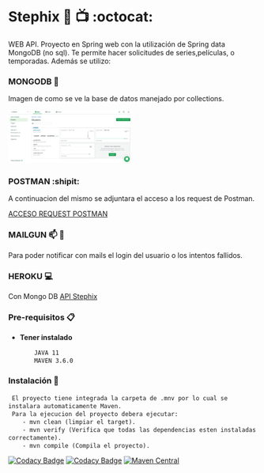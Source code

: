 # Stephix :movie_camera: :tv: :octocat:
WEB API. Proyecto en Spring web con la utilización de Spring data MongoDB (no sql). Te permite hacer solicitudes de series,películas, o temporadas.
Además se utilizo:

### MONGODB :bookmark_tabs:
Imagen de como se ve la base de datos manejado por collections.

<div style="width: 100%">
 <img width="49.15%" src="https://github.com/Stephaaniie/Stephix/blob/master/src/main/resources/img/MongoStephix.png"/>
</div>

### POSTMAN :shipit:
A continuacion del mismo se adjuntara el acceso a los request de Postman.

<a href="https://documenter.getpostman.com/view/12223320/T1Dtfbfo
" target="_blank">ACCESO REQUEST POSTMAN<a>


### MAILGUN :mailbox: :love_letter:
Para poder notificar con mails el login del usuario o los intentos fallidos.

### HEROKU :computer:
Con Mongo DB
<a href="https://stephix.herokuapp.com/" target="_blank"> API Stephix <a>
 
### Pre-requisitos 📋

* **Tener instalado**
    ```
        JAVA 11
        MAVEN 3.6.0
    ```

### Instalación 🔧
     El proyecto tiene integrada la carpeta de .mnv por lo cual se instalara automaticamente Maven.
     Para la ejecucion del proyecto debera ejecutar:
        - mvn clean (limpiar el target).
        - mvn verify (Verifica que todas las dependencias esten instaladas correctamente).
        - mvn compile (Compila el proyecto).
    

[![Codacy Badge](https://app.codacy.com/project/badge/Grade/b37d7eb2f3b846088cc846ca755a3003)](https://www.codacy.com/manual/Stephaaniie/Stephix?utm_source=github.com&amp;utm_medium=referral&amp;utm_content=Stephaaniie/Stephix&amp;utm_campaign=Badge_Grade)
[![Codacy Badge](https://api.codacy.com/project/badge/Coverage/1c524e61cd8640e79b80d406eda8754b)](https://www.codacy.com/manual/Stephaaniie/Stephix?utm_source=github.com&amp;utm_medium=referral&amp;utm_content=Stephaaniie/Stephix&amp;utm_campaign=Badge_Coverage)
[![Maven Central](https://maven-badges.herokuapp.com/maven-central/com.codacy/codacy-coverage-reporter/badge.svg)](https://maven-badges.herokuapp.com/maven-central/com.codacy/codacy-coverage-reporter)

